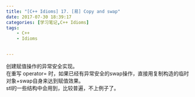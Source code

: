 ```yaml
---
title: "[C++ Idioms] 17. [易] Copy and swap"
date: 2017-07-30 18:39:17
categories: [学习笔记,C++ Idioms]
tags:
    - C++
    - Idioms


---
```

创建赋值操作的异常安全实现。<!--more-->  
在重写 operator= 时，如果已经有异常安全的swap操作，直接用复制构造的临时对象+swap自身来达到赋值效果。  
stl的一些结构中会用到，比较普遍，不上例子了。  